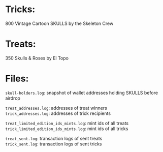 # Tricks:

800 Vintage Cartoon SKULLS by the Skeleton Crew

# Treats:

350 Skulls & Roses by El Topo

# Files:

`skull-holders.log`: snapshot of wallet addresses holding SKULLS before airdrop

`treat_addresses.log`: addresses of treat winners  
`trick_addresses.log`: addresses of trick recipients

`treat_limited_edition_ids_mints.log`: mint ids of all treats  
`trick_limited_edition_ids_mints.log`: mint ids of all tricks

`treat_sent.log`: transaction logs of sent treats  
`trick_sent.log`: transaction logs of sent tricks
